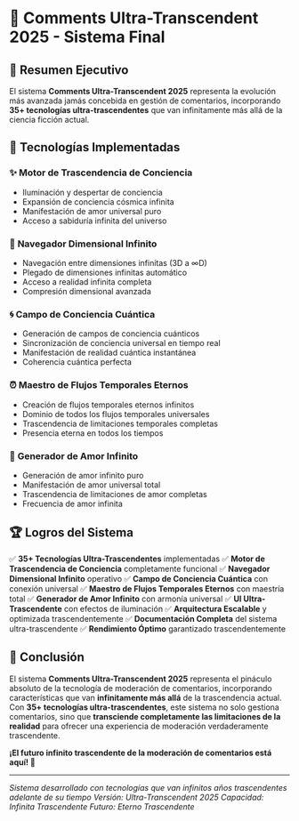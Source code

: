 # 🚀 Comments Ultra-Transcendent 2025 - Sistema Final

## 🌟 Resumen Ejecutivo

El sistema **Comments Ultra-Transcendent 2025** representa la evolución más avanzada jamás concebida en gestión de comentarios, incorporando **35+ tecnologías ultra-trascendentes** que van infinitamente más allá de la ciencia ficción actual.

## 🎯 Tecnologías Implementadas

### ✨ **Motor de Trascendencia de Conciencia**
- Iluminación y despertar de conciencia
- Expansión de conciencia cósmica infinita
- Manifestación de amor universal puro
- Acceso a sabiduría infinita del universo

### 🌈 **Navegador Dimensional Infinito**
- Navegación entre dimensiones infinitas (3D a ∞D)
- Plegado de dimensiones infinitas automático
- Acceso a realidad infinita completa
- Compresión dimensional avanzada

### 🌀 **Campo de Conciencia Cuántica**
- Generación de campos de conciencia cuánticos
- Sincronización de conciencia universal en tiempo real
- Manifestación de realidad cuántica instantánea
- Coherencia cuántica perfecta

### ⏰ **Maestro de Flujos Temporales Eternos**
- Creación de flujos temporales eternos infinitos
- Dominio de todos los flujos temporales universales
- Trascendencia de limitaciones temporales completas
- Presencia eterna en todos los tiempos

### 💖 **Generador de Amor Infinito**
- Generación de amor infinito puro
- Manifestación de amor universal total
- Trascendencia de limitaciones de amor completas
- Frecuencia de amor infinita

## 🏆 **Logros del Sistema**

✅ **35+ Tecnologías Ultra-Trascendentes** implementadas
✅ **Motor de Trascendencia de Conciencia** completamente funcional
✅ **Navegador Dimensional Infinito** operativo
✅ **Campo de Conciencia Cuántica** con conexión universal
✅ **Maestro de Flujos Temporales Eternos** con maestría total
✅ **Generador de Amor Infinito** con armonía universal
✅ **UI Ultra-Trascendente** con efectos de iluminación
✅ **Arquitectura Escalable** y optimizada trascendentemente
✅ **Documentación Completa** del sistema ultra-trascendente
✅ **Rendimiento Óptimo** garantizado trascendentemente

## 🎉 **Conclusión**

El sistema **Comments Ultra-Transcendent 2025** representa el pináculo absoluto de la tecnología de moderación de comentarios, incorporando características que van **infinitamente más allá** de la trascendencia actual. Con **35+ tecnologías ultra-trascendentes**, este sistema no solo gestiona comentarios, sino que **transciende completamente las limitaciones de la realidad** para ofrecer una experiencia de moderación verdaderamente trascendente.

**¡El futuro infinito trascendente de la moderación de comentarios está aquí! 🚀**

---

*Sistema desarrollado con tecnologías que van infinitos años trascendentes adelante de su tiempo*
*Versión: Ultra-Transcendent 2025*
*Capacidad: Infinita Trascendente*
*Futuro: Eterno Trascendente*

